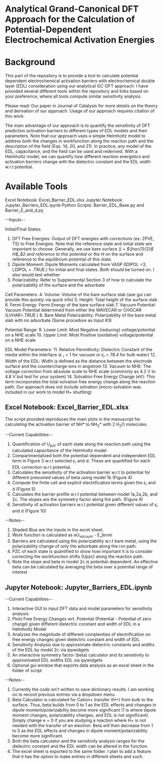 # Analytical Grand-Canonical DFT Approach for the Calculation of Potential-Dependent Electrochemical Activation Energies

# Background
This part of the repository is to provide a tool to calculate potential dependent electrochemical activation barriers with electrochemical double layer (EDL) consideration using our analytical GC-DFT approach. I have provided several different tools within the repository and links based on your preference, where all tools compute similar sensitivity analysis.

Please read: Our paper in Journal of Catalysis for more details on the theory and derivation of our approach. 
Usage of our approach requires citation of this work. 

The main advantage of our approach is to quantify the sensitivity of DFT prediction activation barriers to different types of EDL models and their parameters. Note that our approach uses a simple Helmholtz model to address both the changes in workfunction along the reaction path and the description of the field (Eqs. 14, 20, and 21). In practice, any model of the EDL, capacitance, and the field can be used and rederived. With a Helmholtz model, we can quantify how different reaction energetics and activation barriers change with the dielectric constant and the EDL width w.r.t potential.


# Available Tools 
Excel Notebook: Excel_Barrier_EDL.xlsx
Jupyter Notebook: Jupyter_Barriers_EDL.ipynb
Python Scripts: Barrier_EDL_Base.py and Barrier_E_and_d.py

--Inputs--

Initial/Final States:
1. DFT Free Energies: Output of DFT energies with corrections (ex: ZPVE, TS) to Free Energies. Note that the reference state and initial state are important to choose. Generally, we use bare surface (*) + $\frac{1}{2}$ H$_$2 and reference to this potential or the H* on the surface and reference to the equilibrium potential of this state. 
2. Dipole Moment: Dipole Moments calculated from VASP (IDIPOL =3, LDIPOL = .TRUE.) for initial and final states. Both should be turned on. I also would test whether
3. Polarizability: Refer to Supplemental Section 3 of how to calculate the polarizability of the surface and the adsorbate

Cell Parameters:
4. Volume: Volume of the bare surface slab (ase gui can provide this quickly via quick info)
5. Height: Total height of the surface slab
6. Fermi Energy: Fermi Energy of the bare surface slab
7. Vacuum Potential: Vacuum Potential determined from either the WAVECAR or CHGCAR (LVHAR=.TRUE.)
8. Bare Metal Polarizability: Polarizability of the bare metal slab with no adsorbate (Same procedure as Input #3)

Potential Range:
9. Lower Limit: Most Negative (reducing) voltage/potential on a NHE scale
10. Upper Limit: Most Positive (oxidative) voltage/potenital on a NHE scale

EDL Model Parameters:
11. Relative Permittivity: Dielectric Constant of the media within the interface ($\epsilon$ $_r$ = 1 for vacuum or $\epsilon$$_r$ = 78.4 for bulk water)
12. Width of the EDL: Width is defined as the distance between the electrode surface and the countercharge ions in angstrom 
13. Vacuum to NHE: The voltage correction from absolute scale to NHE scale (commonly as 4.2 V to 4.8 V but test for your system)
14. Solvation Free Energy Change (eV): This term incorporates the total solvation free energy change along the reaction path. Our approach does not include solvation (micro-solvation was included in our work to model H+ shuttling)


## Excel Notebook: Excel_Barrier_EDL.xlsx
The script provided reproduces the main plots in the manuscript for calculating the activation barrier of NH* to NH$_2$* with 2 H$_2$O molecules. 

--Current Capabilities--
1. Quantification of U$_{pzc}$ of each state along the reaction path using the calculated capacitance of the Helmholtz model
2. Compartmentalized both the potential-dependent and independent EDL term in Figure 3 w.r.t selected $\epsilon_r$ and d. These are quantified for each EDL correction w.r.t potential. 
3. Calculates the sensitivity of the activation barrier w.r.t to potential for different presumed values of beta using model 1b (Figure 4)
4. Compute the finite cell and explicit electrification terms given the $\epsilon_r$ and d (Figure 5)
5. Calculates the barrier profile w.r.t potential between model 1a,2a,2b, and 2c. The slopes are the symmetry factor along the path. (Figure 6)
6. Sensitivity of activation barriers w.r.t potential given different values of $\epsilon_r$ and d (FIgure 10)


--Notes--
1. Shaded Blue are the inputs in the excel sheet. 
2. Work function is calculated as eU$_{vacuum}$ - E_${fermi}$
3. Barriers are calculated using the polarizability w.r.t bare metal, using the polarizability change of only the adsorbate along the rxn path.
4. PZC of each state is quantified to show how important it is to consider correcting the workfunction shifts (Upzc) along the reaction path.
5. Note the slope and beta in model 2c is potential-dependent. An effective beta can be calculated by averaging the beta over a potential range of interest


## Jupyter Notebook: Jupyter_Barriers_EDL.ipynb

--Current Capabilities--
1. Interactive GUI to input DFT data and model parameters for sensitivity analysis
2. Plots Free Energy Changes wrt. Potential (Potential - Potential of zero charge) given different dielectric constant and width of EDL in a Helmholtz Model
3. Analyzes the magnitude of different complexities of electrification on free energy changes given dielectric constant and width of EDL
4. Sensitivity Analysis due to approximate dielectric constants and widths of the EDL by model 2c via ipywidgets 
5. An interactive symmetry factor (beta) calculator and its sensitivity to approximated EDL widths EDL via ipywidgets
6. Optional gui window that exports data analysis as an excel sheet in the folder of script 

--Notes--
1. Currently the code isn't written to save dictionary results. I am working on to record previous entries via a dropdown menu. 
2. Beta Calculator is calculated for Cation+ transfer (H+) from bulk to the surface. Thus, beta builds from 0 to 1 as the EDL effects and changes in dipole moment/polarizability become more significant (1 is where dipole moment changes, polarizability changes, and EDL is not significant). Simply change e = 0 if you are studying a reaction where H+ is not needed with the transfer of an electron. Beta will then decrease from 1 to 0 as the EDL effects and changes in dipole moment/polarizability become more significant. 
3. Both the beta calculator and the sensitivity analysis ranges for the dielectric constant and the EDL width can be altered in the function. 
4. The excel sheet is exported to the same folder. I plan to add a feature that it has the option to make entries in different sheets and such.